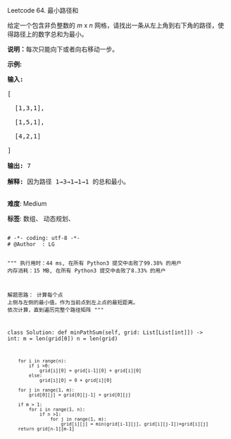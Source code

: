 Leetcode 64. 最小路径和
<p>给定一个包含非负整数的 <em>m</em>&nbsp;x&nbsp;<em>n</em>&nbsp;网格，请找出一条从左上角到右下角的路径，使得路径上的数字总和为最小。</p>


<p><strong>说明：</strong>每次只能向下或者向右移动一步。</p>



<p><strong>示例:</strong></p>



<pre><strong>输入:</strong>

[

&nbsp; [1,3,1],

  [1,5,1],

  [4,2,1]

]

<strong>输出:</strong> 7

<strong>解释:</strong> 因为路径 1&rarr;3&rarr;1&rarr;1&rarr;1 的总和最小。

</pre>





 **难度**: Medium



 **标签**: 数组、 动态规划、 





<div class="hcb_wrap">
<pre class="prism undefined-numbers lang-python" data-lang="Python"><code>
# -*- coding: utf-8 -*-
# @Author  : LG

"""
执行用时：44 ms, 在所有 Python3 提交中击败了99.38% 的用户
内存消耗：15 MB, 在所有 Python3 提交中击败了8.33% 的用户

解题思路：
    计算每个点 上侧与左侧的最小值，作为当前点到左上点的最短距离。
    依次计算，直到遍历完整个路径矩阵
"""

class Solution:
    def minPathSum(self, grid: List[List[int]]) -> int:
        m = len(grid[0])
        n = len(grid)

        for i in range(n):
            if i >0:
                grid[i][0] = grid[i-1][0] + grid[i][0]
            else:
                grid[i][0] = 0 + grid[i][0]

        for j in range(1, m):
            grid[0][j] = grid[0][j-1] + grid[0][j]

        if m > 1:
            for i in range(1, n):
                if n >1:
                    for j in range(1, m):
                        grid[i][j] = min(grid[i-1][j], grid[i][j-1])+grid[i][j]
        return grid[n-1][m-1]



</code></pre></div>
